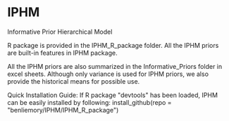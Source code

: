 # IPHM
Informative Prior Hierarchical Model

R package is provided in the IPHM_R_package folder. All the IPHM priors are built-in features in IPHM package.

All the IPHM priors are also summarized in the Informative_Priors folder in excel sheets. 
Although only variance is used for IPHM priors, we also provide the historical means for possible use.

Quick Installation Guide:
If R package "devtools" has been loaded, IPHM can be easily installed by following: 
install_github(repo = "benliemory/IPHM/IPHM_R_package")
